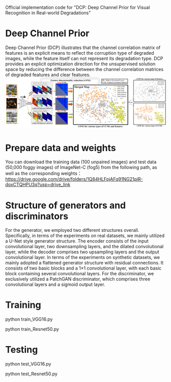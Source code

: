 Official implementation code for "DCP: Deep Channel Prior for Visual Recognition in Real-world Degradations"

# Deep Channel Prior
Deep Channel Prior (DCP) illustrates that the channel correlation matrix of features is an explicit means to reflect the corruption type of degraded images, while the feature itself can not represent its degradation type. DCP provides an explicit optimization direction for the unsupervised solution space by reducing the difference between the channel correlation matrices of degraded features and clear features.
![Deep Channel Prior from unpaired real clear and degraded images](https://github.com/liyuhang166/Deep_Channel_Prior/blob/main/Fig2-Gram2.png)

# Prepare data and weights
You can download the training data (100 unpaired images) and test data (50,000 foggy images) of ImageNet-C (fog5) from the following path, as well as the corresponding weights：
https://drive.google.com/drive/folders/1Q84HLFpjAFq91NG21piR-doxCTQHPU3q?usp=drive_link

# Structure of generators and discriminators
For the generator, we employed two different structures overall. Specifically, in terms of the experiments on real datasets, we mainly utilized a U-Net style generator structure. The encoder consists of the input convolutional layer, two downsampling layers, and the dilated convolutional layer, while the decoder comprises two upsampling layers and the output convolutional layer. In terms of the experiments on synthetic datasets, we mainly adopted a flattened generator structure with residual connections. It consists of two basic blocks and a 1×1 convolutional layer, with each basic block containing several convolutional layers. For the discriminator, we exclusively utilized a PatchGAN discriminator, which comprises three convolutional layers and a sigmoid output layer.

# Training
python train_VGG16.py 

python train_Resnet50.py

# Testing 
python test_VGG16.py

python test_Resnet50.py


